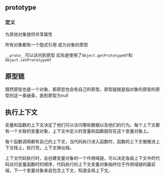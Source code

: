 ## prototype

### 定义

为其他对象提供共享属性

所有对象都有一个隐式引用 成为对象的原型

`__proto__`可以访问到原型  实际是使用了`Object.getPrototypeOf`和`Object.setPrototypeOf`

## 原型链

既然原型也是一个对象，那原型也会有自己的原型，原型链就是指对象的原型的原型的这一条链条，直到原型为null

## 执行上下文

变量和函数的上下文决定了他们可以访问哪些数据以及他们的行为。每个上下文都有一个关联的变量对象，上下文中定义的变量和函数就存在这个变量对象上。

每个函数调用都有自己的上下文，当代码执行进入函数时，函数的上下文被推进上下文栈上，执行完，上下文弹出栈。

上下文代码执行时，会创建变量对象的一个作用域链，可以决定各级上下文中的代码访问变量函数时的顺序，代码执行的上下文变量对象始终位于作用域链的最前端，下一个变量对象来自包含上下文，知道全局上下文。